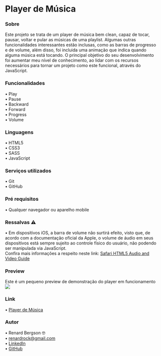 # Player de Música

### Sobre
Este projeto se trata de um player de música bem clean, capaz de tocar, pausar, voltar e pular as músicas de uma playlist. Algumas outras funcionalidades 
interessantes estão inclusas, como as barras de progresso e de volume, além disso, foi incluida uma animação que indica quando alguma música está tocando.
O principal objetivo do seu desenvolvimento foi aumentar meu nível de conhecimento, ao lidar com os recursos necessários para tornar um projeto como este
funcional, através do JavaScript.

### Funcionalidades
  •	Play <br>
  •	Pause  <br>
  •	Backward  <br>
  •	Forward <br>
  •	Progress <br>
  •	Volume <br>

### Linguagens
  •	HTML5 <br>
  •	CSS3  <br>
  •	SASS  <br>
  •	JavaScript

### Serviços utilizados
  •	Git <br>
  •	GitHub

### Pré requisitos
  •	Qualquer navegador ou aparelho mobile
  
### Ressalvas ⚠️
  •	Em dispositivos iOS, a barra de volume não surtirá efeito, visto que, de acordo com a documentação oficial da Apple, o volume de áudio em seus 
  dispositivos está sempre sujeito ao controle físico do usuário, não podendo ser manipulada via JavaScript. <br>
  Confira mais informações a respeito neste link: [Safari HTML5 Audio and Video Guide](https://developer.apple.com/library/archive/documentation/AudioVideo/Conceptual/Using_HTML5_Audio_Video/Device-SpecificConsiderations/Device-SpecificConsiderations.html#//apple_ref/doc/uid/TP40009523-CH5-SW1)
  
### Preview
Este é um pequeno preview de demonstração do player em funcionamento <br>
![](https://github.com/renardbergson/player-de-musica/blob/master/images/gif-player-de-musica.gif) 

### Link
  •	[Player de Música](https://player-de-musica-rb.netlify.app) 

### Autor
  •	Renard Bergson 🤓 <br>
	•	renardrock@gmail.com <br>
	•	[LinkedIn](https://www.linkedin.com/in/renardbergson) <br>
	•	[GitHub](https://www.github.com/renardbergson)
